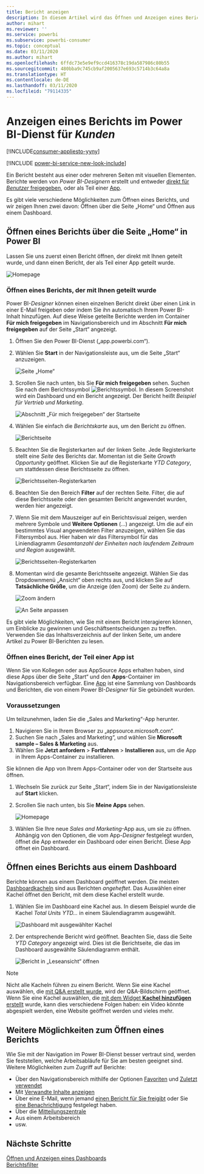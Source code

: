 ```yaml
---
title: Bericht anzeigen
description: In diesem Artikel wird das Öffnen und Anzeigen eines Berichts für Power BI-Kunden und Endbenutzer veranschaulicht.
author: mihart
ms.reviewer: ''
ms.service: powerbi
ms.subservice: powerbi-consumer
ms.topic: conceptual
ms.date: 03/11/2020
ms.author: mihart
ms.openlocfilehash: 6ffdc73e5e9ef9ccd416378c19da587986c80b55
ms.sourcegitcommit: 480bba9c745cb9af2005637e693c5714b3c64a8a
ms.translationtype: HT
ms.contentlocale: de-DE
ms.lasthandoff: 03/11/2020
ms.locfileid: "79114335"
---
```

# <a name="view-a-report-in-the-power-bi-service-for-consumers"></a>Anzeigen eines Berichts im Power BI-Dienst für *Kunden*

[!INCLUDE[consumer-appliesto-yyny](../includes/consumer-appliesto-yyny.md)]

[!INCLUDE [power-bi-service-new-look-include](../includes/power-bi-service-new-look-include.md)]

Ein Bericht besteht aus einer oder mehreren Seiten mit visuellen Elementen. Berichte werden von *Power BI-Designern* erstellt und entweder [direkt für *Benutzer* freigegeben](end-user-shared-with-me.md), oder als Teil einer [App](end-user-apps.md). 

Es gibt viele verschiedene Möglichkeiten zum Öffnen eines Berichts, und wir zeigen Ihnen zwei davon: Öffnen über die Seite „Home“ und Öffnen aus einem Dashboard. 

<!-- add art-->


## <a name="open-a-report-from-power-bi-home"></a>Öffnen eines Berichts über die Seite „Home“ in Power BI
Lassen Sie uns zuerst einen Bericht öffnen, der direkt mit Ihnen geteilt wurde, und dann einen Bericht, der als Teil einer App geteilt wurde.

   ![Homepage](./media/end-user-report-open/power-bi-home-canvas.png)

### <a name="open-a-report-that-has-been-shared-with-you"></a>Öffnen eines Berichts, der mit Ihnen geteilt wurde
Power BI-*Designer* können einen einzelnen Bericht direkt über einen Link in einer E-Mail freigeben oder indem Sie ihn automatisch Ihrem Power BI-Inhalt hinzufügen. Auf diese Weise geteilte Berichte werden im Container **Für mich freigegeben** im Navigationsbereich und im Abschnitt **Für mich freigegeben** auf der Seite „Start“ angezeigt.

1. Öffnen Sie den Power BI-Dienst („app.powerbi.com“).

2. Wählen Sie **Start** in der Navigationsleiste aus, um die Seite „Start“ anzuzeigen.  

   ![Seite „Home“](./media/end-user-report-open/power-bi-select-home-new.png)
   
3. Scrollen Sie nach unten, bis Sie **Für mich freigegeben** sehen. Suchen Sie nach dem Berichtssymbol ![Berichtssymbol](./media/end-user-report-open/power-bi-report-icon.png). In diesem Screenshot wird ein Dashboard und ein Bericht angezeigt. Der Bericht heißt *Beispiel für Vertrieb und Marketing*. 
   
   ![Abschnitt „Für mich freigegeben“ der Startseite](./media/end-user-report-open/power-bi-shared-new.png)

4. Wählen Sie einfach die *Berichtskarte* aus, um den Bericht zu öffnen.

   ![Berichtseite](./media/end-user-report-open/power-bi-open.png)

5. Beachten Sie die Registerkarten auf der linken Seite.  Jede Registerkarte stellt eine *Seite* des Berichts dar. Momentan ist die Seite *Growth Opportunity* geöffnet. Klicken Sie auf die Registerkarte *YTD Category*, um stattdessen diese Berichtsseite zu öffnen. 

   ![Berichtsseiten-Registerkarten](./media/end-user-report-open/power-bi-ytd.png)

6. Beachten Sie den Bereich **Filter** auf der rechten Seite. Filter, die auf diese Berichtsseite oder den gesamten Bericht angewendet wurden, werden hier angezeigt.

7. Wenn Sie mit dem Mauszeiger auf ein Berichtsvisual zeigen, werden mehrere Symbole und **Weitere Optionen** (...) angezeigt. Um die auf ein bestimmtes Visual angewendeten Filter anzuzeigen, wählen Sie das Filtersymbol aus. Hier haben wir das Filtersymbol für das Liniendiagramm *Gesamtanzahl der Einheiten nach laufendem Zeitraum und Region* ausgewählt.

   ![Berichtsseiten-Registerkarten](./media/end-user-report-open/power-bi-visual-filters.png)

6. Momentan wird die gesamte Berichtsseite angezeigt. Wählen Sie das Dropdownmenü „Ansicht“ oben rechts aus, und klicken Sie auf **Tatsächliche Größe**, um die Anzeige (den Zoom) der Seite zu ändern.

   ![Zoom ändern](./media/end-user-report-open/power-bi-fit-new.png)

   ![An Seite anpassen](./media/end-user-report-open/power-bi-actual.png)

Es gibt viele Möglichkeiten, wie Sie mit einem Bericht interagieren können, um Einblicke zu gewinnen und Geschäftsentscheidungen zu treffen.  Verwenden Sie das Inhaltsverzeichnis auf der linken Seite, um andere Artikel zu Power BI-Berichten zu lesen. 

### <a name="open-a-report-that-is-part-of-an-app"></a>Öffnen eines Bericht, der Teil einer App ist
Wenn Sie von Kollegen oder aus AppSource Apps erhalten haben, sind diese Apps über die Seite „Start“ und den **Apps**-Container im Navigationsbereich verfügbar. Eine [App](end-user-apps.md) ist eine Sammlung von Dashboards und Berichten, die von einem Power BI-*Designer* für Sie gebündelt wurden.

### <a name="prerequisites"></a>Voraussetzungen
Um teilzunehmen, laden Sie die „Sales and Marketing“-App herunter.
1. Navigieren Sie in Ihrem Browser zu „appsource.microsoft.com“.
1. Suchen Sie nach „Sales and Marketing“, und wählen Sie **Microsoft sample – Sales & Marketing** aus.
1. Wählen Sie **Jetzt anfordern** > **Fortfahren** > **Installieren** aus, um die App in Ihrem Apps-Container zu installieren. 

Sie können die App von Ihrem Apps-Container oder von der Startseite aus öffnen.
1. Wechseln Sie zurück zur Seite „Start“, indem Sie in der Navigationsleiste auf **Start** klicken.

7. Scrollen Sie nach unten, bis Sie **Meine Apps** sehen.

   ![Homepage](./media/end-user-report-open/power-bi-app.png)

8. Wählen Sie Ihre neue *Sales and Marketing*-App aus, um sie zu öffnen. Abhängig von den Optionen, die vom App-*Designer* festgelegt wurden, öffnet die App entweder ein Dashboard oder einen Bericht. Diese App öffnet ein Dashboard.  


## <a name="open-a-report-from-a-dashboard"></a>Öffnen eines Berichts aus einem Dashboard
Berichte können aus einem Dashboard geöffnet werden. Die meisten [Dashboardkacheln](end-user-tiles.md) sind aus Berichten *angeheftet*. Das Auswählen einer Kachel öffnet den Bericht, mit dem diese Kachel erstellt wurde. 

1. Wählen Sie im Dashboard eine Kachel aus. In diesem Beispiel wurde die Kachel *Total Units YTD...* in einem Säulendiagramm ausgewählt.

    ![Dashboard mit ausgewählter Kachel](./media/end-user-report-open/power-bi-dashboard.png)

2.  Der entsprechende Bericht wird geöffnet. Beachten Sie, dass die Seite *YTD Category* angezeigt wird. Dies ist die Berichtseite, die das im Dashboard ausgewählte Säulendiagramm enthält.

    ![Bericht in „Leseansicht“ öffnen](./media/end-user-report-open/power-bi-report-tabs.png)

> [!NOTE]
> Nicht alle Kacheln führen zu einem Bericht. Wenn Sie eine Kachel auswählen, die [mit Q&A erstellt wurde](end-user-q-and-a.md), wird der Q&A-Bildschirm geöffnet. Wenn Sie eine Kachel auswählen, die [mit dem Widget **Kachel hinzufügen** erstellt](../service-dashboard-add-widget.md) wurde, kann dies verschiedene Folgen haben: ein Video könnte abgespielt werden, eine Website geöffnet werden und vieles mehr.  


##  <a name="still-more-ways-to-open-a-report"></a>Weitere Möglichkeiten zum Öffnen eines Berichts
Wie Sie mit der Navigation im Power BI-Dienst besser vertraut sind, werden Sie feststellen, welche Arbeitsabläufe für Sie am besten geeignet sind. Weitere Möglichkeiten zum Zugriff auf Berichte:
- Über den Navigationsbereich mithilfe der Optionen [Favoriten](end-user-favorite.md) und [Zuletzt verwendet](end-user-recent.md)    
- Mit [Verwandte Inhalte anzeigen](end-user-related.md)    
- Über eine E-Mail, wenn jemand [einen Bericht für Sie freigibt](../service-share-reports.md) oder Sie [eine Benachrichtigung](end-user-alerts.md) festgelegt haben.    
- Über die [Mitteilungszentrale](end-user-notification-center.md)    
- Aus einem Arbeitsbereich
- usw.

## <a name="next-steps"></a>Nächste Schritte
[Öffnen und Anzeigen eines Dashboards](end-user-dashboard-open.md)    
[Berichtsfilter](end-user-report-filter.md)

